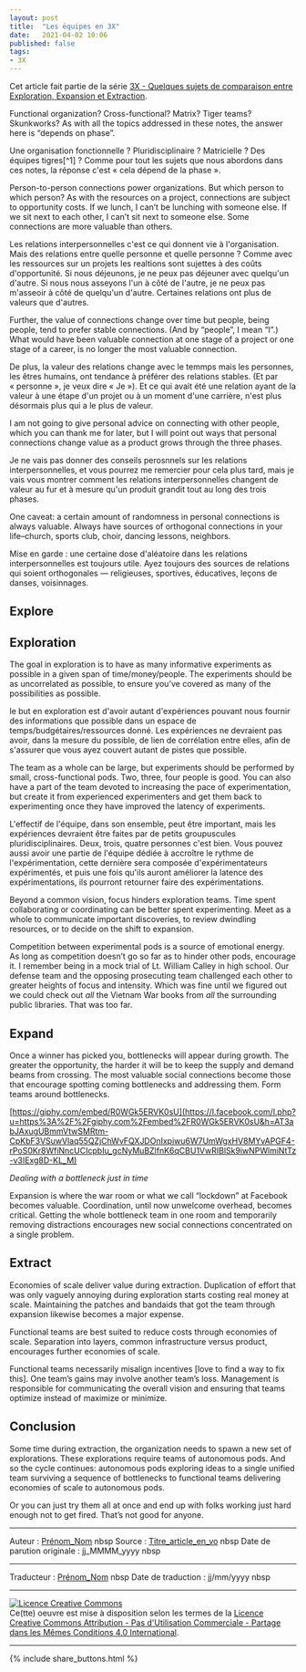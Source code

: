 ```yaml
---
layout: post
title:  "Les équipes en 3X"
date:   2021-04-02 10:06
published: false
tags:
- 3X
---
```


Cet article fait partie de la série [3X - Quelques sujets de comparaison entre Exploration, Expansion et Extraction](http://www.les-traducteurs-agiles.org/2021/04/18/3x-quelques-sujets-de-comparaison-entre-exploration-expansion-et-extraction.html).

Functional organization? Cross-functional? Matrix? Tiger teams? Skunkworks? As with all the topics addressed in these notes, the answer here is “depends on phase”.

Une organisation fonctionnelle ? Pluridisciplinaire ? Matricielle ? Des équipes tigres[^1] ? Comme pour tout les sujets que nous abordons dans ces notes, la réponse c'est « cela dépend de la phase ».

Person-to-person connections power organizations. But which person to which person? As with the resources on a project, connections are subject to opportunity costs. If we lunch, I can’t be lunching with someone else. If we sit next to each other, I can’t sit next to someone else. Some connections are more valuable than others.

Les relations interpersonnelles c'est ce qui donnent vie à l'organisation. Mais des relations entre quelle personne et quelle personne ?   Comme avec les ressources sur un projets les realtions sont sujettes à des coûts d'opportunité. Si nous déjeunons, je ne peux pas déjeuner avec quelqu'un d'autre. Si nous nous asseyons l'un à côté de l'autre, je ne peux pas m'asseoir à côté de quelqu'un d'autre. Certaines relations ont plus de valeurs que d'autres.

Further, the value of connections change over time but people, being people, tend to prefer stable connections. (And by “people”, I mean “I”.) What would have been valuable connection at one stage of a project or one stage of a career, is no longer the most valuable connection.

De plus, la valeur des relations change avec le temmps mais les personnes, les êtres humains, ont tendance à préférer des relations stables. (Et par « personne », je veux dire « Je »). Et ce qui avait été une relation ayant de la valeur à une étape d'un projet ou à un moment d'une carrière, n'est plus désormais plus qui a le plus de valeur.

I am not going to give personal advice on connecting with other people, which you can thank me for later, but I will point out ways that personal connections change value as a product grows through the three phases.

Je ne vais pas donner des conseils perosnnels sur les relations interpersonnelles, et vous pourrez me remercier pour cela plus tard, mais je vais vous montrer comment les relations interpersonnelles changent de valeur au fur et à mesure qu'un produit grandit tout au long des trois phases.

One caveat: a certain amount of randomness in personal connections is always valuable. Always have sources of orthogonal connections in your life–church, sports club, choir, dancing lessons, neighbors.

Mise en garde : une certaine dose d'aléatoire dans les relations interpersonnelles est toujours utile. Ayez toujours des sources de relations qui soient orthogonales — religieuses, sportives, éducatives, leçons de danses, voisinnages.

## Explore

## Exploration

The goal in exploration is to have as many informative experiments as possible in a given span of time/money/people. The experiments should be as uncorrelated as possible, to ensure you’ve covered as many of the possibilities as possible.

le but en exploration est d'avoir autant d'expériences pouvant nous fournir des informations que possible dans un espace de temps/budgétaires/ressources donné. Les expériences ne devraient pas avoir, dans la mesure du possible, de lien de corrélation entre elles, afin de s'assurer que vous ayez couvert autant de pistes que possible.

The team as a whole can be large, but experiments should be performed by small, cross-functional pods. Two, three, four people is good. You can also have a part of the team devoted to increasing the pace of experimentation, but create it from experienced experimenters and get them back to experimenting once they have improved the latency of experiments.

L'effectif de l'équipe, dans son ensemble, peut être important, mais les expériences devraient être faites par de petits groupuscules pluridisciplinaires.  Deux, trois, quatre personnes c'est bien. Vous pouvez aussi avoir une partie de l'équipe dédiée à accroître le rythme de l'expérimentation, cette dernière sera composée d'expérimentateurs expérimentés, et puis une fois qu'ils auront améliorer la latence des expérimentations, ils pourront retourner faire des expérimentations.   

Beyond a common vision, focus hinders exploration teams. Time spent collaborating or coordinating can be better spent experimenting. Meet as a whole to communicate important discoveries, to review dwindling resources, or to decide on the shift to expansion.



Competition between experimental pods is a source of emotional energy. As long as competition doesn’t go so far as to hinder other pods, encourage it. I remember being in a mock trial of Lt. William Calley in high school. Our defense team and the opposing prosecuting team challenged each other to greater heights of focus and intensity. Which was fine until we figured out we could check out _all_ the Vietnam War books from _all_ the surrounding public libraries. That was too far.



## Expand



Once a winner has picked you, bottlenecks will appear during growth. The greater the opportunity, the harder it will be to keep the supply and demand beams from crossing. The most valuable social connections become those that encourage spotting coming bottlenecks and addressing them. Form teams around bottlenecks.



[https://giphy.com/embed/R0WGk5ERVK0sU](https://l.facebook.com/l.php?u=https%3A%2F%2Fgiphy.com%2Fembed%2FR0WGk5ERVK0sU&h=AT3abJAxugUBmmVtwSMRtm-CpKbF3VSuwVlaq55QZjChWvFQXJDOnIxpiwu6W7UmWgxHV8MYvAPGF4-rPoS0Kr8WfiNncUCIcpbIu_gcNyMuBZlfnK6qCBU1VwRIBlSk9iwNPWlmiNtTz-v3IExg8D-KL_M)



_Dealing with a bottleneck just in time_



Expansion is where the war room or what we call “lockdown” at Facebook becomes valuable. Coordination, until now unwelcome overhead, becomes critical. Getting the whole bottleneck team in one room and temporarily removing distractions encourages new social connections concentrated on a single problem.



## Extract



Economies of scale deliver value during extraction. Duplication of effort that was only vaguely annoying during exploration starts costing real money at scale. Maintaining the patches and bandaids that got the team through expansion likewise becomes a major expense.



Functional teams are best suited to reduce costs through economies of scale. Separation into layers, common infrastructure versus product, encourages further economies of scale.



Functional teams necessarily misalign incentives \[love to find a way to fix this\]. One team’s gains may involve another team’s loss. Management is responsible for communicating the overall vision and ensuring that teams optimize instead of maximize or minimize.



## Conclusion



Some time during extraction, the organization needs to spawn a new set of explorations. These explorations require teams of autonomous pods. And so the cycle continues: autonomous pods exploring ideas to a single unified team surviving a sequence of bottlenecks to functional teams delivering economies of scale to autonomous pods.



Or you can just try them all at once and end up with folks working just hard enough not to get fired. That’s not good for anyone.



---
Auteur : [Prénom_Nom](url_bio)  nbsp
Source : [Titre_article_en_vo](url_article_en_vo)  nbsp
Date de parution originale : jj_MMMM_yyyy  nbsp

---
Traducteur : [Prénom_Nom](url_bio)  nbsp
Date de traduction : jj/mm/yyyy  nbsp

---

<a rel="license" href="http://creativecommons.org/licenses/by-nc-sa/4.0/"><img alt="Licence Creative Commons" style="border-width:0" src="http://i.creativecommons.org/l/by-nc-sa/4.0/88x31.png" /></a><br />Ce(tte) oeuvre est mise à disposition selon les termes de la <a rel="license" href="http://creativecommons.org/licenses/by-nc-sa/4.0/">Licence Creative Commons Attribution - Pas d'Utilisation Commerciale - Partage dans les Mêmes Conditions 4.0 International</a>.

---

{% include share_buttons.html %}
